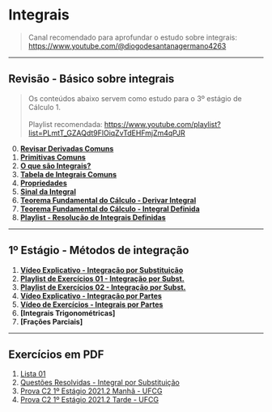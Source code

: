 # Integrais

> Canal recomendado para aprofundar o estudo sobre integrais: https://www.youtube.com/@diogodesantanagermano4263

---
## Revisão - Básico sobre integrais

> Os conteúdos abaixo servem como estudo para o 3º estágio de Cálculo 1.<br><br>
> Playlist recomendada: https://www.youtube.com/playlist?list=PLmtT_GZAQdt9FlOiqZvTdEHFmjZm4qPJR

0. **[Revisar Derivadas Comuns](https://github.com/joao-pedro-angelo/AventurasPi/blob/main/imgs/DerivadasComuns.png)**
1. **[Primitivas Comuns](https://github.com/joao-pedro-angelo/AventurasPi/blob/main/imgs/PrimitivasComuns.png)**
2. **[O que são Integrais?](teoria/IntegraisIntroducao.md)**
3. **[Tabela de Integrais Comuns](https://github.com/joao-pedro-angelo/AventurasPi/blob/main/imgs/IntegraisComuns.png)**
4. **[Propriedades](teoria/PropriedadesIntegrais.md)**
5. **[Sinal da Integral](teoria/SinalDaIntegral.md)**
6. **[Teorema Fundamental do Cálculo - Derivar Integral](teoria/DerivarIntegral.md)**
7. **[Teorema Fundamental do Cálculo - Integral Definida](teoria/IntegralDefinida.md)**
8. **[Playlist - Resolução de Integrais Definidas](https://www.youtube.com/playlist?list=PLSP4PNEIJatVgEQUSTaSqp4D8I4ZQKcda)**

---
## 1º Estágio - Métodos de integração

1. **[Vídeo Explicativo - Integração por Substituição](https://youtu.be/fHom2rFJGjg)**
2. **[Playlist de Exercícios 01 - Integração por Subst.](https://www.youtube.com/watch?v=wUspP1YBE5E&list=PLSP4PNEIJatWzWppVTkcpW-1xsIlSDGvI&pp=iAQB)**
3. **[Playlist de Exercícios 02 - Integração por Subst.](https://www.youtube.com/playlist?list=PLUdN13q_LrwqmIekdg8Ncqp0PsV1MyxYd)**
4. **[Vídeo Explicativo - Integração por Partes](https://youtu.be/E3ZILV7ER54)**
5. **[Vídeo de Exercícios - Integrais por Partes](https://youtu.be/YAsvuJapKjk?list=PLUdN13q_LrwqmIekdg8Ncqp0PsV1MyxYd)**
6. **[Integrais Trigonométricas]**
7. **[Frações Parciais]**

---
## Exercícios em PDF

1. [Lista 01](pdfs/IntegraisEx01.pdf)
2. [Questões Resolvidas - Integral por Substituição](pdfs/ExSubstituicaoSimples.pdf)
3. [Prova C2 1º Estágio 2021.2 Manhã - UFCG](pdfs/Prova01.1C2.pdf)
4. [Prova C2 1º Estágio 2021.2 Tarde - UFCG](pdfs/Prova01.2C2.pdf)
